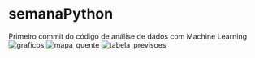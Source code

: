 # semanaPython
Primeiro commit do código de análise de dados com Machine Learning
![graficos](https://user-images.githubusercontent.com/81047389/142795754-065c449b-0026-40d5-82af-be3ae213caf5.png)
![mapa_quente](https://user-images.githubusercontent.com/81047389/142795757-95dc1da6-d5c4-4801-b7af-48cfd1cbda7a.png)
![tabela_previsoes](https://user-images.githubusercontent.com/81047389/142795759-6a5b16c6-d835-40f0-a720-9ca73e86a7c0.png)
